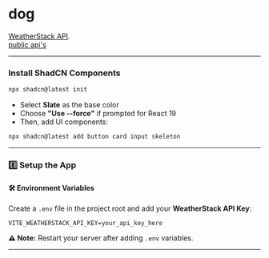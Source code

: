 # dog

[WeatherStack API](https://weatherstack.com/documentation).  
[public api's](https://github.com/public-apis/public-apis)

---
### **Install ShadCN Components**
```sh
npx shadcn@latest init
```
- Select **Slate** as the base color  
- Choose **"Use --force"** if prompted for React 19  
- Then, add UI components:
```sh
npx shadcn@latest add button card input skeleton
```

---

### **8️⃣ Setup the App**


#### **🛠️ Environment Variables**
Create a `.env` file in the project root and add your **WeatherStack API Key**:
```
VITE_WEATHERSTACK_API_KEY=your_api_key_here
```
**⚠️ Note:** Restart your server after adding `.env` variables.

---
